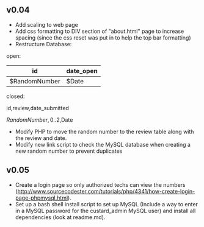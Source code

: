 v0.04
-----

 - Add scaling to web page
 - Add css formatting to DIV section of "about.html" page to increase spacing (since the css reset was put in to help the top bar formatting)
 - Restructure Database:

open:

id | date_open
--- | ---
$RandomNumber | $Date

closed:

id,review,date_submitted

$RandomNumber,0..2,$Date

 - Modify PHP to move the random number to the review table along with the review and date.
 - Modify new link script to check the MySQL database when creating a new random number to prevent duplicates

v0.05
-----

 - Create a login page so only authorized techs can view the numbers (http://www.sourcecodester.com/tutorials/php/4341/how-create-login-page-phpmysql.html).
 - Set up a bash shell install script to set up MySQL (Include a way to enter in a MySQL password for the custard_admin MySQL user) and install all dependencies (look at readme.md).
